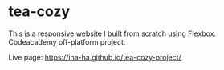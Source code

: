 # tea-cozy

This is a responsive website I built from scratch using Flexbox.
Codeacademy off-platform project.

Live page: https://ina-ha.github.io/tea-cozy-project/
